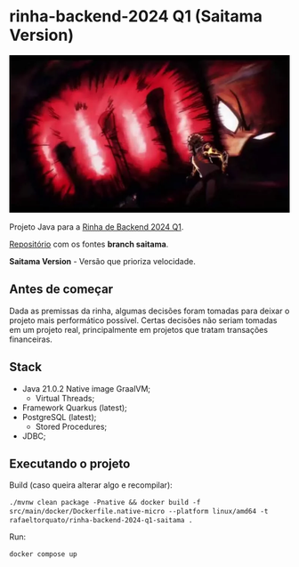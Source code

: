 # rinha-backend-2024 Q1 (Saitama Version)
![death-punch.png](death-punch.png)

Projeto Java para a [Rinha de Backend 2024 Q1](https://github.com/zanfranceschi/rinha-de-backend-2024-q1).

[Repositório](https://github.com/rafaeltorquato/rinha-backend-2024/tree/saitama) com os fontes **branch saitama**.

**Saitama Version** - Versão que prioriza velocidade.

## Antes de começar
Dada as premissas da rinha, algumas decisões foram tomadas para deixar o projeto mais performático possível. 
Certas decisões não seriam tomadas em um projeto real, principalmente em projetos que tratam transações financeiras.

## Stack

* Java 21.0.2 Native image GraalVM;
  * Virtual Threads;
* Framework Quarkus (latest);
* PostgreSQL (latest);
  * Stored Procedures;
* JDBC;

## Executando o projeto
Build (caso queira alterar algo e recompilar):
```shell script
./mvnw clean package -Pnative && docker build -f src/main/docker/Dockerfile.native-micro --platform linux/amd64 -t rafaeltorquato/rinha-backend-2024-q1-saitama .
```
Run:
```shell script
docker compose up
```
